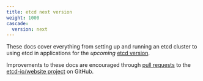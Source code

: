 ```yaml
---
title: etcd next version
weight: 1000
cascade:
  version: next
---
```


These docs cover everything from setting up and running an etcd cluster to using etcd in applications for the _upcoming_ [etcd version](https://github.com/etcd-io/etcd/).

Improvements to these docs are encouraged through [pull requests](https://help.github.com/en/articles/about-pull-requests) to the [etcd-io/website project](https://github.com/etcd-io/website) on GitHub.
